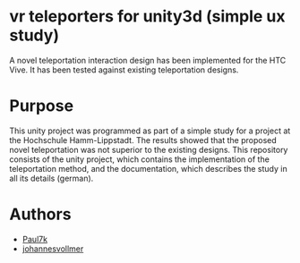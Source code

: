 # vr teleporters for unity3d (simple ux study)
A novel teleportation interaction design has been implemented for the HTC Vive. It has been tested against existing teleportation designs.

# Purpose
This unity project was programmed as part of a simple study for a project at the Hochschule Hamm-Lippstadt. The results showed that the proposed novel teleportation was not superior to the existing designs. This repository consists of the unity project, which contains the implementation of the teleportation method, and the documentation, which describes the study in all its details (german).

# Authors
- [Paul7k](https://github.com/Paul7k)
- [johannesvollmer](https://johannesvollmer.github.io/)
